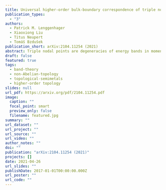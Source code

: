 ```yaml
---
title: Universal higher-order bulk-boundary correspondence of triple nodal points
publication_types:
  - "3"
authors:
  - Patrick M. Lenggenhager
  - Xiaoxiong Liu
  - Titus Neupert
  - Tomáš Bzdušek
publication_short: arXiv:2104.11254 (2021)
abstract: Triple nodal points are degeneracies of energy bands in momentum space at which three Hamiltonian eigenstates coalesce at a single eigenenergy. For spinless particles, the stability of a triple nodal point requires two ingredients: rotation symmetry of order three, four or six; combined with mirror or space-time-inversion symmetry. However, despite ample studies of their classification, robust boundary signatures of triple nodal points have until now remained elusive. In this work, we first show that pairs of triple nodal points in semimetals and metals can be characterized by Stiefel-Whitney and Euler monopole invariants, of which the first one is known to facilitate higher-order topology. Motivated by this observation, we then combine symmetry indicators for corner charges and for the Stiefel-Whitney invariant in two dimensions with the classification of triple nodal points for spinless systems in three dimensions. The result is a complete higher-order bulk-boundary correspondence, where pairs of triple nodal points are characterized by fractional jumps of the hinge charge. We present minimal models of the various species of triple nodal points carrying higher-order topology, and illustrate the derived correspondence on \ce{Sc3AlC} which becomes a higher-order triple-point metal in applied strain. The generalization to spinful systems, in particular to the \ce{WC}-type triple-point material class, is briefly outlined.
draft: false
featured: true
tags:
  - band-theory
  - non-Abelian-topology
  - topological-semimetals
  - higher-order topology
slides: null
url_pdf: https://arxiv.org/pdf/2104.11254.pdf
image:
  caption: ""
  focal_point: smart
  preview_only: false
  filename: featured.jpg
summary: ""
url_dataset: ""
url_project: ""
url_source: ""
url_video: ""
author_notes: ""
doi: ""
publication: "arXiv:2104.11254 (2021)"
projects: []
date: 2021-04-26
url_slides: ""
publishDate: 2017-01-01T00:00:00.000Z
url_poster: ""
url_code: ""
---
```

